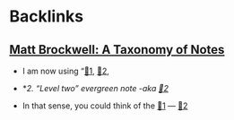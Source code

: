 
# Backlinks
## [Matt Brockwell: A Taxonomy of Notes](<Matt Brockwell: A Taxonomy of Notes.md>)
- I am now using “[🌲1](<🌲1.md>), [🌲2](<🌲2.md>),

- **2. “Level two” evergreen note -aka [🌲2](<🌲2.md>)*

- In that sense, you could think of the [🌲1](<🌲1.md>) — [🌲2](<🌲2.md>)

